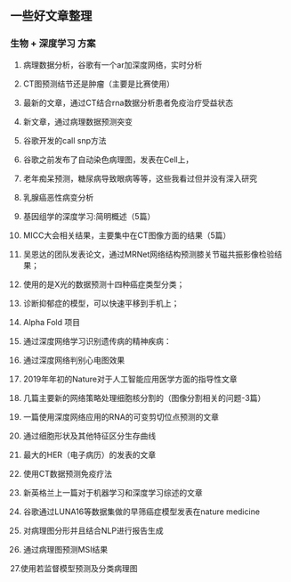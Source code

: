 ## 一些好文章整理

### 生物 + 深度学习 方案


1. 病理数据分析，谷歌有一个ar加深度网络，实时分析

2. CT图预测结节还是肿瘤（主要是比赛使用）

3. 最新的文章，通过CT结合rna数据分析患者免疫治疗受益状态

4. 新文章，通过病理数据预测突变

5. 谷歌开发的call snp方法

6. 谷歌之前发布了自动染色病理图，发表在Cell上，

7. 老年痴呆预测，糖尿病导致眼病等等，这些我看过但并没有深入研究

8. 乳腺癌恶性病变分析

9. 基因组学的深度学习:简明概述（5篇）

10. MICC大会相关结果，主要集中在CT图像方面的结果（5篇）

11. 吴恩达的团队发表论文，通过MRNet网络结构预测膝关节磁共振影像检验结果；

12. 使用的是X光的数据预测十四种癌症类型分类；

13. 诊断抑郁症的模型，可以快速平移到手机上；

14. Alpha Fold 项目

15. 通过深度网络学习识别遗传病的精神疾病：

16. 通过深度网络判别心电图效果

17. 2019年年初的Nature对于人工智能应用医学方面的指导性文章

18. 几篇主要新的网络策略处理细胞核分割的（图像分割相关的问题-3篇）

19. 一篇使用深度网络应用的RNA的可变剪切位点预测的文章

20. 通过细胞形状及其他特征区分生存曲线

21. 最大的HER（电子病历）的发表的文章

22. 使用CT数据预测免疫疗法

23. 新英格兰上一篇对于机器学习和深度学习综述的文章

24. 谷歌通过LUNA16等数据集做的早筛癌症模型发表在nature medicine

25. 对病理图分形并且结合NLP进行报告生成

26. 通过病理图预测MSI结果

27.使用若监督模型预测及分类病理图
